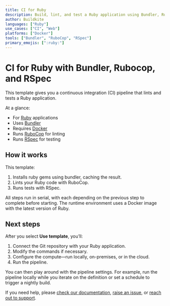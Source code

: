 ```yaml
---
title: CI for Ruby
description: Build, lint, and test a Ruby application using Bundler, Rubocop, and RSpec.
author: Buildkite
languages: ["Ruby"]
use_cases: ["CI", "Web"]
platforms: ["Docker"]
tools: ["Bundler", "RuboCop", "RSpec"]
primary_emojis: [":ruby:"]
---
```


# CI for Ruby with Bundler, Rubocop, and RSpec

This template gives you a continuous integration (CI) pipeline that lints and tests a Ruby application.

At a glance:

- For [Ruby](https://www.ruby-lang.org/) applications
- Uses [Bundler](https://bundler.io/)
- Requires [Docker](https://docs.docker.com/get-docker/)
- Runs [RuboCop](https://rubocop.org/) for linting
- Runs [RSpec](https://rspec.info/) for testing


## How it works

This template:

1. Installs ruby gems using bundler, caching the result.
2. Lints your Ruby code with RuboCop.
3. Runs tests with RSpec.

All steps run in serial, with each depending on the previous step to complete before starting. The runtime environment uses a Docker image with the latest version of Ruby.

## Next steps

After you select **Use template**, you’ll:

1. Connect the Git repository with your Ruby application.
2. Modify the commands if necessary.
3. Configure the compute—run locally, on-premises, or in the cloud.
4. Run the pipeline.

You can then play around with the pipeline settings. For example, run the pipeline locally while you iterate on the definition or set a schedule to trigger a nightly build.

If you need help, please [check our documentation](https://buildkite.com/docs/pipelines/configuration-overview), [raise an issue](https://github.com/buildkite/templates/issues), or [reach out to support](https://buildkite.com/support).
